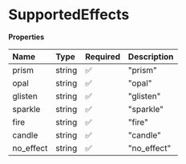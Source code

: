 # SupportedEffects

**Properties**

| Name      | Type   | Required | Description |
| :-------- | :----- | :------- | :---------- |
| prism     | string | ✅       | "prism"     |
| opal      | string | ✅       | "opal"      |
| glisten   | string | ✅       | "glisten"   |
| sparkle   | string | ✅       | "sparkle"   |
| fire      | string | ✅       | "fire"      |
| candle    | string | ✅       | "candle"    |
| no_effect | string | ✅       | "no_effect" |

<!-- This file was generated by liblab | https://liblab.com/ -->
